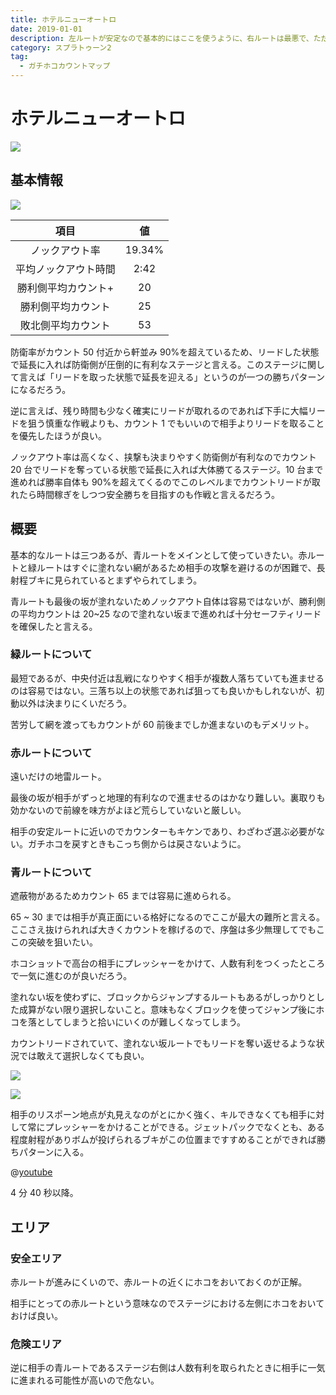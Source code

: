 ```yaml
---
title: ホテルニューオートロ
date: 2019-01-01
description: 左ルートが安定なので基本的にはここを使うように、右ルートは最悪で、ただただ負けやすいだけなので絶対に使わないように
category: スプラトゥーン2
tag:
  - ガチホコカウントマップ
---
```


# ホテルニューオートロ

![](https://pbs.twimg.com/media/Ec5t-FBXoAA0cYB?format=png)

## 基本情報

![](https://pbs.twimg.com/media/EV-Gni3XkAEE75r?format=png)

|         項目         |   値   |
| :------------------: | :----: |
|    ノックアウト率    | 19.34% |
| 平均ノックアウト時間 |  2:42  |
| 勝利側平均カウント+  |   20   |
|  勝利側平均カウント  |   25   |
|  敗北側平均カウント  |   53   |

防衛率がカウント 50 付近から軒並み 90%を超えているため、リードした状態で延長に入れば防衛側が圧倒的に有利なステージと言える。このステージに関して言えば「リードを取った状態で延長を迎える」というのが一つの勝ちパターンになるだろう。

逆に言えば、残り時間も少なく確実にリードが取れるのであれば下手に大幅リードを狙う慎重な作戦よりも、カウント 1 でもいいので相手よりリードを取ることを優先したほうが良い。

ノックアウト率は高くなく、挟撃も決まりやすく防衛側が有利なのでカウント 20 台でリードを奪っている状態で延長に入れば大体勝てるステージ。10 台まで進めれば勝率自体も 90%を超えてくるのでこのレベルまでカウントリードが取れたら時間稼ぎをしつつ安全勝ちを目指すのも作戦と言えるだろう。

## 概要

基本的なルートは三つあるが、青ルートをメインとして使っていきたい。赤ルートと緑ルートはすぐに塗れない網があるため相手の攻撃を避けるのが困難で、長射程ブキに見られているとまずやられてしまう。

青ルートも最後の坂が塗れないためノックアウト自体は容易ではないが、勝利側の平均カウントは 20~25 なので塗れない坂まで進めれば十分セーフティリードを確保したと言える。

### 緑ルートについて

最短であるが、中央付近は乱戦になりやすく相手が複数人落ちていても進ませるのは容易ではない。三落ち以上の状態であれば狙っても良いかもしれないが、初動以外は決まりにくいだろう。

苦労して網を渡ってもカウントが 60 前後までしか進まないのもデメリット。

### 赤ルートについて

遠いだけの地雷ルート。

最後の坂が相手がずっと地理的有利なので進ませるのはかなり難しい。裏取りも効かないので前線を味方がよほど荒らしていないと厳しい。

相手の安定ルートに近いのでカウンターもキケンであり、わざわざ選ぶ必要がない。ガチホコを戻すときもこっち側からは戻さないように。

### 青ルートについて

遮蔽物があるためカウント 65 までは容易に進められる。

65 ~ 30 までは相手が真正面にいる格好になるのでここが最大の難所と言える。ここさえ抜けられれば大きくカウントを稼げるので、序盤は多少無理してでもここの突破を狙いたい。

ホコショットで高台の相手にプレッシャーをかけて、人数有利をつくったところで一気に進むのが良いだろう。

塗れない坂を使わずに、ブロックからジャンプするルートもあるがしっかりとした成算がない限り選択しないこと。意味もなくブロックを使ってジャンプ後にホコを落としてしまうと拾いにいくのが難しくなってしまう。

カウントリードされていて、塗れない坂ルートでもリードを奪い返せるような状況では敢えて選択しなくても良い。

![](https://pbs.twimg.com/media/E1jbiY5VUAARig2?format=png)

![](https://pbs.twimg.com/media/E1jbkiAUUAAJiER?format=png)

相手のリスポーン地点が丸見えなのがとにかく強く、キルできなくても相手に対して常にプレッシャーをかけることができる。ジェットパックでなくとも、ある程度射程がありボムが投げられるブキがこの位置まですすめることができれば勝ちパターンに入る。

@[youtube](https://www.youtube.com/watch?v=I_2C76piqhQ)

4 分 40 秒以降。

## エリア

### 安全エリア

赤ルートが進みにくいので、赤ルートの近くにホコをおいておくのが正解。

相手にとっての赤ルートという意味なのでステージにおける左側にホコをおいておけば良い。

### 危険エリア

逆に相手の青ルートであるステージ右側は人数有利を取られたときに相手に一気に進まれる可能性が高いので危ない。
